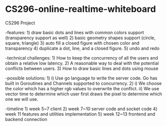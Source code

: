 # CS296-online-realtime-whiteboard
CS296 Project

-features:
	1) draw basic dots and lines with common colors support (transparency support as well)
	2) basic geometry shapes support (circle, square, triangle)
	3) auto fill a closed figure with chosen color and transparency
	4) duplicate a dot, line, and a closed figure.
	5) undo and redo



-technical challenges:
	1) How to keep the concurrency of all the users and obtain a relative low latency.
2) A reasonable way to deal with the potential conflicts between users.
3) How to draw basic lines and dots using mouse

-possible solutions:
	1)  i) Use go language to write the server code. Go has built in Goroutines and Channels supported to concurrency.
	2) i) We choose the color which has a higher rgb values to overwrite the conflict.
 	     ii) We use vector time to determine which user first draws the pixel to determine which one we will use.


-timeline
	1)  week 5~7 client
	2)  week 7~10 server code and socket code
	4)  week 11 features and utilities implementation
	5)  week 12~13 frontend and backend connection
